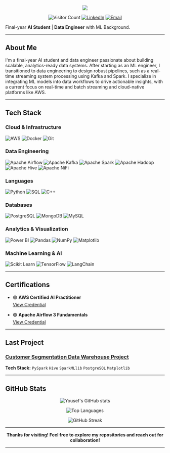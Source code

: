 <div align="center">
  <a href="https://git.io/typing-svg">
    <img src="https://readme-typing-svg.herokuapp.com?color=%23036CF7&size=30&v&width=1000&lines=Hi+there+👋+Welcome+to+My+Profile!;+I+am+Yousef+Mohamed👋;" />
  </a>
</div>

<div align="center">
  
![Visitor Count](https://komarev.com/ghpvc/?username=Yousefuwk20&label=Profile%20views&color=0e75b6&style=flat)
[![LinkedIn](https://img.shields.io/badge/LinkedIn-Connect-blue?logo=linkedin)](https://www.linkedin.com/in/yousef-mohamed-salem/)
[![Email](https://img.shields.io/badge/Email-Contact-red?logo=gmail)](mailto:yousef.zsc123@gmail.com)

</div>

Final-year **AI Student** | **Data Engineer** with ML Background.

---

## About Me

I'm a final-year AI student and data engineer passionate about building scalable, analytics-ready data systems. After starting as an ML engineer, I transitioned to data engineering to design robust pipelines, such as a real-time streaming system processing using Kafka and Spark. I specialize in integrating ML models into data workflows to drive actionable insights, with a current focus on real-time and batch streaming and cloud-native platforms like AWS.

---

## Tech Stack

### Cloud & Infrastructure
![AWS](https://img.shields.io/badge/AWS-232F3E?style=for-the-badge&logo=amazon-aws&logoColor=white)
![Docker](https://img.shields.io/badge/Docker-2496ED?style=for-the-badge&logo=docker&logoColor=white)
![Git](https://img.shields.io/badge/Git-F05032?style=for-the-badge&logo=git&logoColor=white)

### Data Engineering
![Apache Airflow](https://img.shields.io/badge/Airflow-017CEE?style=for-the-badge&logo=apache-airflow&logoColor=white)
![Apache Kafka](https://img.shields.io/badge/Kafka-231F20?style=for-the-badge&logo=apache-kafka&logoColor=white)
![Apache Spark](https://img.shields.io/badge/Spark-E25A1C?style=for-the-badge&logo=apache-spark&logoColor=white)
![Apache Hadoop](https://img.shields.io/badge/Hadoop-66CCFF?style=for-the-badge&logo=apache-hadoop&logoColor=black)
![Apache Hive](https://img.shields.io/badge/Hive-FDEE21?style=for-the-badge&logo=apache-hive&logoColor=black)
![Apache NiFi](https://img.shields.io/badge/NiFi-728E9B?style=for-the-badge&logo=apache&logoColor=white)

### Languages
![Python](https://img.shields.io/badge/Python-3776AB?style=for-the-badge&logo=python&logoColor=white)
![SQL](https://img.shields.io/badge/SQL-4479A1?style=for-the-badge&logo=mysql&logoColor=white)
![C++](https://img.shields.io/badge/C++-00599C?style=for-the-badge&logo=c%2B%2B&logoColor=white)

### Databases
![PostgreSQL](https://img.shields.io/badge/PostgreSQL-316192?style=for-the-badge&logo=postgresql&logoColor=white)
![MongoDB](https://img.shields.io/badge/MongoDB-47A248?style=for-the-badge&logo=mongodb&logoColor=white)
![MySQL](https://img.shields.io/badge/MySQL-4479A1?style=for-the-badge&logo=mysql&logoColor=white)

### Analytics & Visualization
![Power BI](https://img.shields.io/badge/Power_BI-F2C811?style=for-the-badge&logo=powerbi&logoColor=black)
![Pandas](https://img.shields.io/badge/Pandas-150458?style=for-the-badge&logo=pandas&logoColor=white)
![NumPy](https://img.shields.io/badge/NumPy-013243?style=for-the-badge&logo=numpy&logoColor=white)
![Matplotlib](https://img.shields.io/badge/Matplotlib-11557c?style=for-the-badge&logo=python&logoColor=white)

### Machine Learning & AI
![Scikit Learn](https://img.shields.io/badge/Scikit_Learn-F7931E?style=for-the-badge&logo=scikit-learn&logoColor=white)
![TensorFlow](https://img.shields.io/badge/TensorFlow-FF6F00?style=for-the-badge&logo=tensorflow&logoColor=white)
![LangChain](https://img.shields.io/badge/LangChain-121212?style=for-the-badge&logo=chainlink&logoColor=white)

---

## Certifications

<div align="left">
  
- 🟢 **AWS Certified AI Practitioner**  
  [View Credential](https://www.credly.com/earner/earned/badge/2393333c-a8ba-4274-8348-9d2592d2f363)

- 🟢 **Apache Airflow 3 Fundamentals**  
  [View Credential](https://www.credly.com/earner/earned/badge/c202b0b6-f8c5-4ce6-b851-a0b9056fdba1)

</div>

---

## Last Project

### [Customer Segmentation Data Warehouse Project](https://github.com/Yousefuwk20/Customer-Segmentation-Data-Warehouse-Project)

**Tech Stack:** `PySpark` `Hive` `SparkMLlib` `PostgreSQL` `Matplotlib`

---

## GitHub Stats

<div align="center">
  
![Yousef's GitHub stats](https://github-readme-stats.vercel.app/api?username=Yousefuwk20&show_icons=true&theme=tokyonight&hide_border=true&count_private=true)

![Top Languages](https://github-readme-stats.vercel.app/api/top-langs/?username=Yousefuwk20&layout=compact&theme=tokyonight&hide_border=true)

![GitHub Streak](https://github-readme-streak-stats.herokuapp.com/?user=Yousefuwk20&theme=tokyonight&hide_border=true)

</div>

---

<div align="center">

**Thanks for visiting! Feel free to explore my repositories and reach out for collaboration!** 

</div>

---

  
